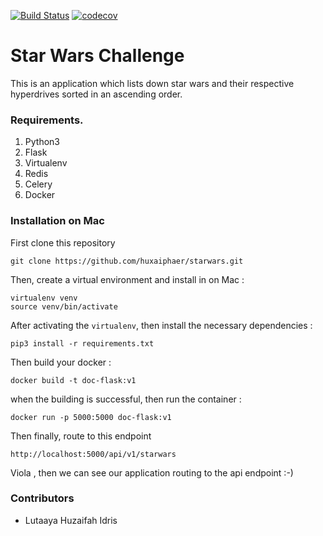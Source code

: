 [![Build Status](https://travis-ci.org/huxaiphaer/starwars.svg?branch=master)](https://travis-ci.org/huxaiphaer/starwars)
[![codecov](https://codecov.io/gh/huxaiphaer/starwars/branch/master/graph/badge.svg)](https://codecov.io/gh/huxaiphaer/starwars)

# Star Wars Challenge 

This is an application which lists down star wars and their respective
hyperdrives sorted in an ascending order.


### Requirements.
1. Python3
2. Flask
3. Virtualenv
4. Redis
5. Celery
6. Docker


### Installation on Mac

 First clone this repository 

```
git clone https://github.com/huxaiphaer/starwars.git
```

 Then, create a virtual environment and install in on Mac :

```buildoutcfg
virtualenv venv
source venv/bin/activate
```

  After activating the `virtualenv`, then install the necessary dependencies :

```buildoutcfg
pip3 install -r requirements.txt
```
 Then build your docker :

```buildoutcfg
docker build -t doc-flask:v1
```

when the building is successful, then run the container :

```buildoutcfg
docker run -p 5000:5000 doc-flask:v1
```
Then finally, route to this endpoint 

```buildoutcfg
http://localhost:5000/api/v1/starwars
```

Viola , then we can see our application routing to the api endpoint :-)



### Contributors 

* Lutaaya Huzaifah Idris



